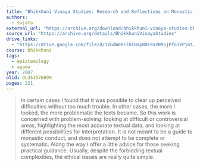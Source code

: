 ```yaml
---
title: "Bhikkhunī Vinaya Studies: Research and Reflections on Monastic Discipline for Buddhist Nuns"
authors:
  - sujato
external_url: "https://archive.org/download/bhikkhuni-vinaya-studies-bhikkhu-sujato/Bhikkhuni_Vinaya_Studies_Bhikkhu_Sujato.pdf"
source_url: "https://archive.org/details/BhikkhuniVinayaStudies"
drive_links:
  - "https://drive.google.com/file/d/1VGdWe0FlUIHap88E9azN9SjPfo7YPj6t/view?usp=drivesdk"
course: bhikkhuni
tags:
  - epistemology
  - agama
year: 2007
olid: OL35157689M
pages: 221
---
```


> In certain cases
I found that it was possible to clear up perceived difficulties without too
much trouble. In other cases, the more I looked, the more problematic the
texts became. So this work is concerned with problem-solving: looking at
difficult or controversial areas, highlighting the most accurate textual data,
and looking at different possibilities for interpretation. It is not meant to
be a guide to monastic conduct, and does not attempt to be complete or
systematic. Along the way I offer a little advice for those seeking practical
guidance. Usually, despite the forbidding textual complexities, the ethical
issues are really quite simple.

